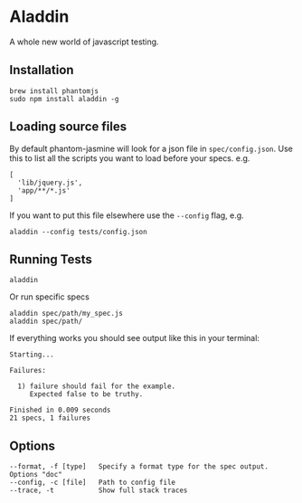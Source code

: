 Aladdin
=======

A whole new world of javascript testing.


Installation
-------------------

    brew install phantomjs
    sudo npm install aladdin -g


Loading source files
--------------------

By default phantom-jasmine will look for a json file in `spec/config.json`. Use this to list all the scripts you want to load before your specs. e.g.

    [ 
      'lib/jquery.js',
      'app/**/*.js'
	]

If you want to put this file elsewhere use the `--config` flag, e.g.

    aladdin --config tests/config.json


Running Tests
-------------------

    aladdin

Or run specific specs

    aladdin spec/path/my_spec.js
    aladdin spec/path/

If everything works you should see output like this in your terminal:

    Starting...

    Failures:

      1) failure should fail for the example.
         Expected false to be truthy.

    Finished in 0.009 seconds
    21 specs, 1 failures

Options
-------

    --format, -f [type]   Specify a format type for the spec output. Options "doc"
    --config, -c [file]   Path to config file
    --trace, -t           Show full stack traces
